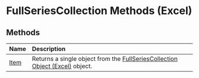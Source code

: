 
# FullSeriesCollection Methods (Excel)

## Methods



|**Name**|**Description**|
|:-----|:-----|
|[Item](a9d511cd-5b76-e560-527f-e0af6ab68c3b.md)|Returns a single object from the [FullSeriesCollection Object (Excel)](5d7b7e7c-0a74-307b-84f9-56143ceba464.md) object.|
